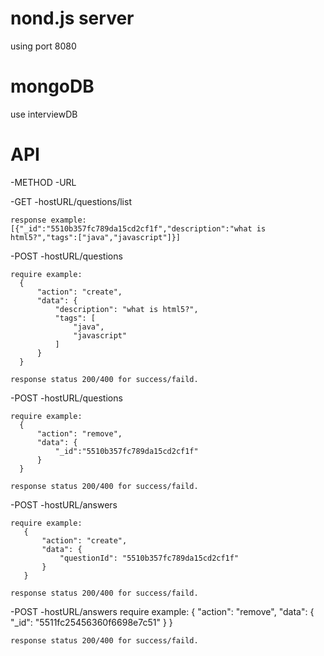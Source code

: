# nond.js server
using port 8080

# mongoDB
use interviewDB

# API
 -METHOD -URL

-GET  -hostURL/questions/list
    
    response example:
    [{"_id":"5510b357fc789da15cd2cf1f","description":"what is html5?","tags":["java","javascript"]}]
      
-POST -hostURL/questions
    
    require example:
      {
          "action": "create",
          "data": {
              "description": "what is html5?",
              "tags": [
                  "java",
                  "javascript"
              ]
          }
      }
      
    response status 200/400 for success/faild.
    
-POST -hostURL/questions
    
    require example:
      {
          "action": "remove",
          "data": {
              "_id":"5510b357fc789da15cd2cf1f"
          }
      }
      
    response status 200/400 for success/faild.
    
 -POST -hostURL/answers
 
    require example:
       {
           "action": "create",
           "data": {
               "questionId": "5510b357fc789da15cd2cf1f"
           }
       }
      
    response status 200/400 for success/faild.
    
 -POST -hostURL/answers
    require example:
     {
         "action": "remove",
         "data": {
             "_id": "5511fc25456360f6698e7c51"
         }
     }
      
    response status 200/400 for success/faild.
    
 
